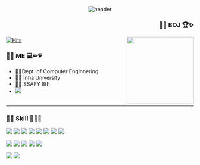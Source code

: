 <div align="center">
  
  ![header](https://capsule-render.vercel.app/api?type=soft&color=gradient&customColorList=10,8,2,7,30&height=80&section=header&text=🖤👾%20PARKDOYUN%20🤖🤍%20&render&fontSize=30&animation=twinkling&fontColor=EE82EE&reversal=true&stroke=40E0D0&strokeWidth=1.5)
</div>

 <div>
  
<h3 align="right"> 🐱‍💻 BOJ 🏆✨</h3>
   <img align="right" height="180em" src="http://mazassumnida.wtf/api/v2/generate_badge?boj=ehdqkd31">  
   
  [![Hits](https://hits.seeyoufarm.com/api/count/incr/badge.svg?url=https%3A%2F%2Fgithub.com%2Fparkdoyun%2F&count_bg=%23B86AFF&title_bg=%23888888&icon=&icon_color=%23E7E7E7&title=today&edge_flat=false)](https://hits.seeyoufarm.com)
  
 ### 🐱‍🚀 ME 💻✏💗 
  
- 🐱‍💻Dept. of Computer Enginnering<br>
- 👨‍🎓 Inha University<br>
- 👩‍💻 SSAFY 8th<br>
- <a href="mailto:ehdqkdfjq97@gmail.com"> <img src="https://img.shields.io/badge/Contact-white?style=plastic&logo=Gmail&logoColor=EA4335"/></a>
  <br>
  <br>
</div>

***

  <!--<img align="right" height="180em" src="https://github-readme-stats.vercel.app/api/top-langs/?username=parkdoyun&theme=jolly&exclude_repo=google_colab&layout=compact">-->

### 🐱‍🐉 Skill 👀👻💙

<p align="center">

  <p>
  <img src="https://img.shields.io/badge/C-E4405F?style=plastic&logo=C&logoColor=A8B9CC"/>
  <img src="https://img.shields.io/badge/C++-brightgreen?style=plastic&logo=Cplusplus&logoColor=00599C"/>
  <img src="https://img.shields.io/badge/Java-9cf?style=plastic&logo=CoffeeScript&logoColor=00599C"/>
  <img src="https://img.shields.io/badge/JavaScript-gray?style=plastic&logo=JavaScript&logoColor=F7DF1E"/>
  <img src="https://img.shields.io/badge/Python-F4B728?style=plastic&logo=Python&logoColor=3776AB"/>
  <img src="https://img.shields.io/badge/HTML5-white?style=plastic&logo=HTML5&logoColor=E34F26"/>
  <img src="https://img.shields.io/badge/PHP-lime?style=plastic&logo=PHP&logoColor=777BB4"/>
  <img src="https://img.shields.io/badge/CSS3-F43059?style=plastic&logo=CSS3&logoColor=1572B6"/>
  </p>

  <p>
  <img src="https://img.shields.io/badge/MySQL-030303?style=plastic&logo=MySQL&logoColor=4479A1"/>
  <img src="https://img.shields.io/badge/PostgreSQL-EA4AAA?style=plastic&logo=PostgreSQL&logoColor=4169E1"/>
  <img src="https://img.shields.io/badge/Firebase-F16728?style=plastic&logo=Firebase&logoColor=FFCA28"/>
  <img src="https://img.shields.io/badge/Amazon AWS-783CBD?style=plastic&logo=Amazon AWS&logoColor=232F3E"/>
  <img src="https://img.shields.io/badge/GitHub-9B9B9B?style=plastic&logo=GitHub&logoColor=181717"/>
  </p>
  <p>
  <img src="https://img.shields.io/badge/Arduino-skyblue?style=plastic&logo=Arduino&logoColor=00979D"/>
  <img src="https://img.shields.io/badge/Raspberry Pi-00B265?style=plastic&logo=Raspberry Pi&logoColor=A22846"/>
  </p>
</p>

